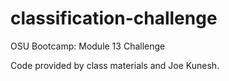 # classification-challenge
OSU Bootcamp: Module 13 Challenge

Code provided by class materials and Joe Kunesh.
